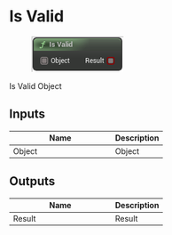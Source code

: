 # Is Valid

<div align="left" data-full-width="false"><figure><img src="../../../api/Misc/Is_Valid.png" alt=""><figcaption></figcaption></figure></div>

Is Valid Object

## Inputs

<table><thead><tr><th width="170">Name</th><th>Description</th></tr></thead><tbody><tr><td>Object</td><td>Object</td></tr></tbody></table>

## Outputs

<table><thead><tr><th width="170">Name</th><th>Description</th></tr></thead><tbody><tr><td>Result</td><td>Result</td></tr></tbody></table>
